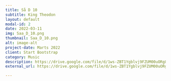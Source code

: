 ```yaml
---
title: Så D 10
subtitle: King Theodon
layout: default
modal-id: 2
date: 2022-03-11
img: Saa_D_10.png
thumbnail: Saa_D_10.png
alt: image-alt
project-date: Marts 2022
client: Start Bootstrap
category: Music
description: https://drive.google.com/file/d/1ws-ZBT1Ygblvj9FZUM00uORg8i3yVUoG/view?usp=sharing
external_url: https://drive.google.com/file/d/1ws-ZBT1Ygblvj9FZUM00uORg8i3yVUoG/view?usp=sharing

---
```

